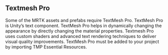 ## Textmesh Pro

Some of the MRTK assets and prefabs require TextMesh Pro. TextMesh Pro is Unity’s text component. TextMesh Pro helps in dynamically changing the appearance by directly changing the material properties. Textmesh Pro uses custom shaders and advanced text rendering techniques to deliver visual quality improvements. TextMesh Pro must be added to your project by importing TMP Essential Resources.
